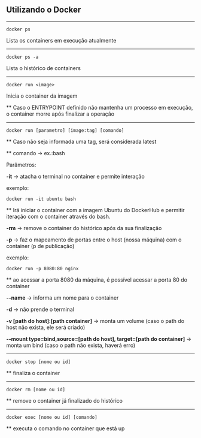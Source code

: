 ## Utilizando o Docker

----

```docker ps```

 Lista os containers em execução atualmente

 ----
 ```docker ps -a```

 Lista o histórico de containers

 ----

 ```docker run <image>```

Inicia o container da imagem 

** Caso o ENTRYPOINT definido não mantenha um processo em execução, o container morre após finalizar a operação

----
```docker run [parametro] [image:tag] [comando]```

** Caso não seja informada uma tag, será considerada latest

** comando -> ex.:bash

Parâmetros:

**-it** -> atacha o terminal no container e permite interação 

exemplo:

```docker run -it ubuntu bash```

** Irá iniciar o container com a imagem Ubuntu do DockerHub e permitir iteração com o container através do bash. 

**-rm** -> remove o container do histórico após da sua finalização

**-p** -> faz o mapeamento de portas entre o host (nossa máquina) com o container  (p de publicação)

exemplo:

```docker run -p 8080:80 nginx```

** ao acessar a porta 8080 da máquina, é possível acessar a porta 80 do container

**--name** -> informa um nome para o container

**-d** -> não prende o terminal

**-v [path do host]:[path container]** -> monta um volume (caso o path do host não exista, ele será criado)

**--mount type=bind,source=[path do host], target=[path do container]** -> monta um bind (caso o path não exista, haverá erro)

-------

```docker stop [nome ou id]```

** finaliza o container

-----

```docker rm [nome ou id]```

** remove o container já finalizado do histórico 

-----

```docker exec [nome ou id] [comando]```

** executa o comando no container que está up





